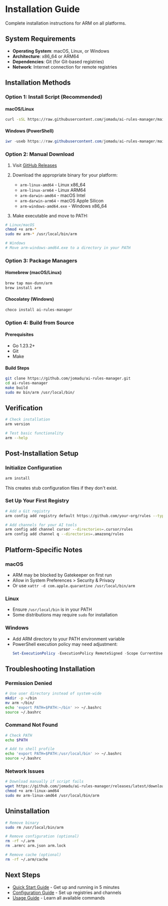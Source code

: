 # Installation Guide

Complete installation instructions for ARM on all platforms.

## System Requirements

- **Operating System**: macOS, Linux, or Windows
- **Architecture**: x86_64 or ARM64
- **Dependencies**: Git (for Git-based registries)
- **Network**: Internet connection for remote registries

## Installation Methods

### Option 1: Install Script (Recommended)

#### macOS/Linux
```bash
curl -sSL https://raw.githubusercontent.com/jomadu/ai-rules-manager/main/scripts/install.sh | bash
```

#### Windows (PowerShell)
```powershell
iwr -useb https://raw.githubusercontent.com/jomadu/ai-rules-manager/main/scripts/install.ps1 | iex
```

### Option 2: Manual Download

1. Visit [GitHub Releases](https://github.com/jomadu/ai-rules-manager/releases)
2. Download the appropriate binary for your platform:
   - `arm-linux-amd64` - Linux x86_64
   - `arm-linux-arm64` - Linux ARM64
   - `arm-darwin-amd64` - macOS Intel
   - `arm-darwin-arm64` - macOS Apple Silicon
   - `arm-windows-amd64.exe` - Windows x86_64

3. Make executable and move to PATH:
```bash
# Linux/macOS
chmod +x arm-*
sudo mv arm-* /usr/local/bin/arm

# Windows
# Move arm-windows-amd64.exe to a directory in your PATH
```

### Option 3: Package Managers

#### Homebrew (macOS/Linux)
```bash
brew tap max-dunn/arm
brew install arm
```

#### Chocolatey (Windows)
```powershell
choco install ai-rules-manager
```

### Option 4: Build from Source

#### Prerequisites
- Go 1.23.2+
- Git
- Make

#### Build Steps
```bash
git clone https://github.com/jomadu/ai-rules-manager.git
cd ai-rules-manager
make build
sudo mv bin/arm /usr/local/bin/
```

## Verification

```bash
# Check installation
arm version

# Test basic functionality
arm --help
```

## Post-Installation Setup

### Initialize Configuration
```bash
arm install
```

This creates stub configuration files if they don't exist.

### Set Up Your First Registry
```bash
# Add a Git registry
arm config add registry default https://github.com/your-org/rules --type=git

# Add channels for your AI tools
arm config add channel cursor --directories=.cursor/rules
arm config add channel q --directories=.amazonq/rules
```

## Platform-Specific Notes

### macOS
- ARM may be blocked by Gatekeeper on first run
- Allow in System Preferences > Security & Privacy
- Or use `xattr -d com.apple.quarantine /usr/local/bin/arm`

### Linux
- Ensure `/usr/local/bin` is in your PATH
- Some distributions may require `sudo` for installation

### Windows
- Add ARM directory to your PATH environment variable
- PowerShell execution policy may need adjustment:
  ```powershell
  Set-ExecutionPolicy -ExecutionPolicy RemoteSigned -Scope CurrentUser
  ```

## Troubleshooting Installation

### Permission Denied
```bash
# Use user directory instead of system-wide
mkdir -p ~/bin
mv arm ~/bin/
echo 'export PATH=$PATH:~/bin' >> ~/.bashrc
source ~/.bashrc
```

### Command Not Found
```bash
# Check PATH
echo $PATH

# Add to shell profile
echo 'export PATH=$PATH:/usr/local/bin' >> ~/.bashrc
source ~/.bashrc
```

### Network Issues
```bash
# Download manually if script fails
wget https://github.com/jomadu/ai-rules-manager/releases/latest/download/arm-linux-amd64
chmod +x arm-linux-amd64
sudo mv arm-linux-amd64 /usr/local/bin/arm
```

## Uninstallation

```bash
# Remove binary
sudo rm /usr/local/bin/arm

# Remove configuration (optional)
rm -rf ~/.arm
rm .armrc arm.json arm.lock

# Remove cache (optional)
rm -rf ~/.arm/cache
```

## Next Steps

- [Quick Start Guide](quick-start.md) - Get up and running in 5 minutes
- [Configuration Guide](configuration.md) - Set up registries and channels
- [Usage Guide](usage.md) - Learn all available commands
